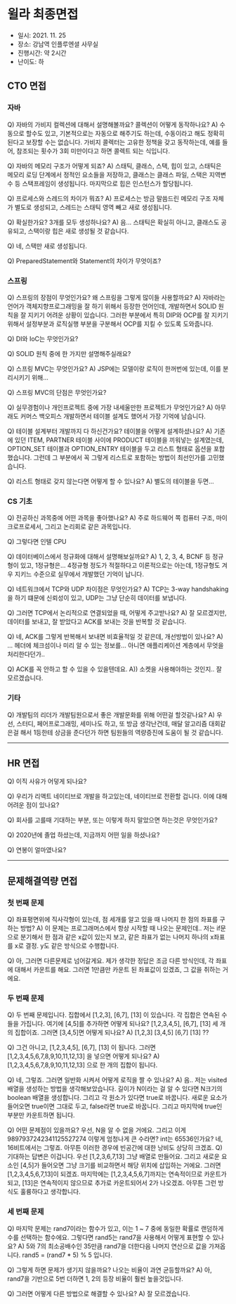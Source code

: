 # 윌라 최종면접

- 일시: 2021. 11. 25
- 장소: 강남역 인플루엔셜 사무실
- 진행시간: 약 2시간
- 난이도: 하

## CTO 면접

### 자바

Q) 자바의 가비지 컬렉션에 대해서 설명해볼까요? 콜렉션이 어떻게 동작하나요?
A) 수동으로 할수도 있고, 기본적으로는 자동으로 해주기도 하는데, 수동이라고 해도 정확히 된다고 보장할 수는 없습니다. 가비지 콜렉터는 고유한 정책을 갖고 동작하는데, 예를 들어, 참조되는 횟수가 3회 미만이다고 하면 콜렉트 되는 식입니다.

Q) 자바의 메모리 구조가 어떻게 되죠?
A) 스태틱, 클래스, 스택, 힙이 있고, 스태틱은 메모리 로딩 단계에서 정적인 요소들을 저장하고, 클래스는 클래스 파일, 스택은 지역변수 등 스택프레임이 생성됩니다. 마지막으로 힙은 인스턴스가 할당됩니다. 

Q) 프로세스와 스레드의 차이가 뭐죠?
A) 프로세스는 방금 말씀드린 메모리 구조 자체가 별도로 생성되고, 스레드는 스태틱 영역 빼고 새로 생성됩니다.

Q) 확실한가요? 3개를 모두 생성하나요?
A) 음... 스태틱은 확실히 아니고, 클래스도 공유되고, 스택이랑 힙은 새로 생성될 것 같습니다.

Q) 네, 스택만 새로 생성됩니다.

Q) PreparedStatement와 Statement의 차이가 무엇이죠?

### 스프링

Q) 스프링의 장점이 무엇인가요? 왜 스프링을 그렇게 많이들 사용할까요?
A) 자바라는 언어가 객체지향프로그래밍을 잘 하기 위해서 등장한 언어인데, 개발하면서 SOLID 원칙을 잘 지키기 어려운 상황이 있습니다. 그러한 부분에서 특히 DIP와 OCP를 잘 지키기 위해서 설정부분과 로직실행 부분을 구분해서 OCP를 지킬 수 있도록 도와줍니다. 

Q) DI와 IoC는 무엇인가요?

Q) SOLID 원칙 중에 한 가지만 설명해주실래요?

Q) 스프링 MVC는 무엇인가요?
A) JSP에는 모델이랑 로직이 한꺼번에 있는데, 이를 분리시키기 위해...

Q) 스프링 MVC의 단점은 무엇인가요?

Q) 실무경험이나 개인프로젝트 중에 가장 내세울만한 프로젝트가 무엇인가요?
A) 아무래도 커머스 백오피스 개발하면서 테이블 설계도 했어서 가장 기억에 남습니다.

Q) 테이블 설계부터 개발까지 다 하신건가요? 테이블을 어떻게 설계하셨나요?
A) 기존에 있던 ITEM, PARTNER 테이블 사이에 PRODUCT 테이블을 끼워넣는 설계였는데, OPTION_SET 테이블과 OPTION_ENTRY 테이블을 두고 리스트 형태로 옵션을 포합했습니다. 그런데 그 부분에서 꼭 그렇게 리스트로 포함하는 방법이 최선인가를 고민했습니다.

Q) 리스트 형태로 갖지 않는다면 어떻게 할 수 있나요?
A) 별도의 테이블을 두면...

### CS 기초
Q) 전공하신 과목중에 어떤 과목을 좋아했나요?
A) 주로 하드웨어 쪽 컴퓨터 구조, 마이크로프로세서, 그리고 논리회로 같은 과목입니다.

Q) 그렇다면 인텔 CPU 

Q) 데이터베이스에서 정규화에 대해서 설명해보실까요?
A) 1, 2, 3, 4, BCNF 등 정규형이 있고, 1정규형은... 4정규형 정도가 적절하다고 이론적으로는 아는데, 1정규형도 겨우 지키느 수준으로 실무에서 개발했던 기억이 납니다.


Q) 네트워크에서 TCP와 UDP 차이점은 무엇인가요?
A) TCP는 3-way handshaking을 하기 떄문에 신뢰성이 있고, UDP는 그냥 단순히 데이터를 보냅니다.

Q) 그러면 TCP에서 논리적으로 연결되었을 때, 어떻게 주고받나요?
A) 잘 모르겠지만, 데이터를 보내고, 잘 받았다고 ACK를 보내는 것을 반복할 것 같습니다.

Q) 네, ACK를 그렇게 반복해서 보내면 비효율적일 것 같은데, 개선방법이 있나요?
A) ... 헤더에 체크섬이나 미리 알 수 있는 정보를... 아니면 애플리케이션 계층에서 무엇을 처리한다던가..

Q) ACK를 꼭 안하고 할 수 있을 수 있을텐데요.
A)) 소켓을 사용해야하는 것인지.. 잘 모르겠습니다.

### 기타

Q) 개발팀의 리더가 개발팀원으로서 좋은 개발문화를 위해 어떤걸 할것같나요?
A) 우선, 스터디, 페어프로그래밍, 세미나도 하고, 또 방금 생각난건데, 매달 알고리즘 대회같은걸 해서 1등한테 상금을 준다던가 하면 팀원들의 역량증진에 도움이 될 것 같습니다.

---

## HR 면접

Q) 이직 사유가 어덯게 되나요?

Q) 우리가 리액트 네이티브로 개발을 하고있는데, 네이티브로 전환할 겁니다. 이에 대해 어려운 점이 있나요?

Q) 회사를 고를때 기대하는 부분, 또는 이렇게 하지 말았으면 하는것은 무엇인가요?

Q) 2020년에 졸업 하셨는데, 지금까지 어떤 일을 하셨나요?

Q) 연봉이 얼마였나요?

---

## 문제해결역량 면접

### 첫 번째 문제

Q) 좌표평면위에 직사각형이 있는데, 점 세개를 알고 있을 때 나머지 한 점의 좌표를 구하는 방법?
A) 이 문제는 프로그래머스에서 항상 시작할 때 나오는 문제인데.. 저는 if문으로 분기해서 한 점과 같은 x값이 있는지 보고, 같은 좌표가 없는 나머지 하나의 x좌표를 x로 결정. y도 같은 방식으로 수행합니다. 

Q) 아, 그러면 다른문제로 넘어갈게요. 제가 생각한 정답은 조금 다른 방식인데, 각 좌표에 대해서 카운트를 해요. 그러면 1만큼만 카운트 된 좌표값이 있겠죠, 그 값을 취하는 거에요.

### 두 번째 문제

Q) 두 번째 문제입니다. 집합에서 [1,2,3], [6,7], [13] 이 있습니다. 각 집합은 연속된 수들을 가집니다. 여기에 [4,5]를 추가하면 어떻게 되나요? [1,2,3,4,5], [6,7], [13] 세 개의 집합이죠. 그러면 [3,4,5]면 어떻게 되나요?
A) [1,2,3] [3,4,5] [6,7] [13] ??

Q) 그건 아니고, [1,2,3,4,5], [6,7], [13] 이 됩니다. 그러면 [1,2,3,4,5,6,7,8,9,10,11,12,13] 을 넣으면 어떻게 되나요?
A) [1,2,3,4,5,6,7,8,9,10,11,12,13] 으로 한 개의 집합이 됩니다.

Q) 네, 그렇죠. 그러면 일반화 시켜서 어떻게 로직을 짤 수 있나요?
A) 음.. 저는 visited 배열을 생성하는 방법을 생각해보았습니다. 길이가 N이라는 걸 알 수 있다면 N크기의 boolean 배열을 생성합니다. 그리고 각 원소가 있다면 true로 바꿉니다. 새로운 요소가 들어오면 true이면 그대로 두고, false라면 true로 바꿉니다. 그리고 마지막에 true인 부분만 카운트하면 됩니다.

Q) 어떤 문제점이 있을까요? 우선, N을 알 수 없을 거에요. 그리고 이게 9897937242341125527274 이렇게 엄청나게 큰 수라면? int는 65536인가요? 네, 16비트에서는 그렇죠. 아무튼 이러한 경우에 빈공간에 대한 낭비도 상당히 크겠죠.
Q) 기대하는 답변은 이겁니다. 우선 [1,2,3,6,7,13] 그냥 배열로 만들어요. 그리고 새로운 요소인 [4,5]가 들어오면 그냥 크기를 비교하면서 해당 위치에 삽입하는 거에요. 그러면 [1,2,3,4,5,6,7,13]이 되겠죠. 마지막에는 [1,2,3,4,5,6,7]까지는 연속적이므로 카운트가 되고, [13]은 연속적이지 않으므로 추가로 카운트되어서 2가 나오겠죠. 아무튼 그런 방식도 훌륭하다고 생각합니다.

### 세 번째 문제

Q) 마지막 문제는 rand7이라는 함수가 있고, 이는 1 ~ 7 중에 동일한 확률로 랜덤하게 수를 선택하는 함수에요.
그렇다면 rand5는 rand7을 사용해서 어떻게 표현할 수 있나요?
A) 5와 7의 최소공배수인 35만큼 rand7을 더한다음 나머지 연산으로 값을 가져옵니다. rand5 = (rand7 * 5) % 5 입니다.

Q) 그렇게 하면 문제가 생기지 않을까요? 나오는 비율이 과연 균등할까요?
A) 아, rand7을 기반으로 5번 더하면 1, 2의 등장 비율이 훨씬 높을것입니다.

Q) 그러면 어떻게 다른 방법으로 해결할 수 있나요?
A) 잘 모르겠습니다.
